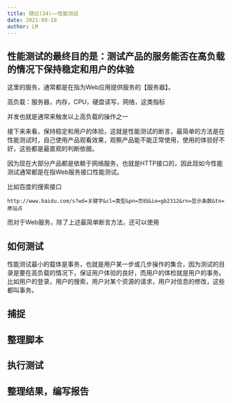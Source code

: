 ```yaml
---
title: 随记(34)——性能测试
date: 2021-09-10
author: LM
---
```


## 性能测试的最终目的是：测试产品的服务能否在高负载的情况下保持稳定和用户的体验

这里的服务，通常都是在指为Web应用提供服务的【服务器】。

高负载：服务器，内存，CPU，硬盘读写，网络，这类指标

并发也就是通常来触发以上高负载的操作之一

接下来来看，保持稳定和用户的体验，这就是性能测试的断言，最简单的方法是在性能测试时，自己使用产品观看效果，观察产品能不能正常使用，使用的体验好不好，这些都是最直观的判断依据。

因为现在大部分产品都是依赖于网络服务，也就是HTTP接口的，因此现如今性能测试通常都是在指Web服务接口性能测试。

比如百度的搜索接口

`http://www.baidu.com/s?wd=关键字&cl=类型&pn=页码&ie=gb2312&rn=显示条数&tn=原站点`

而对于Web服务，除了上述最简单断言方法，还可以使用

[Web性能测试指标]: F:\PythonProject\ac-lm.github.io\content\Posts\随记\随记(11)——Web性能测试的指标.md

## 如何测试

性能测试最小的载体是事务，也就是用户某一步或几步操作的集合，因为测试的目录是要在高负载的情况下，保证用户体验的良好，而用户的体检就是用户的事务。比如用户的登录，用户的搜索，用户对某个资源的请求，用户对信息的修改，这些都叫事务。

## 捕捉

[JMeter录制测试脚本]: F:\PythonProject\ac-lm.github.io\content\Posts\网络测试工具\Net(10)——JMeter录制测试脚本.md

## 整理脚本

## 执行测试

## 整理结果，编写报告

